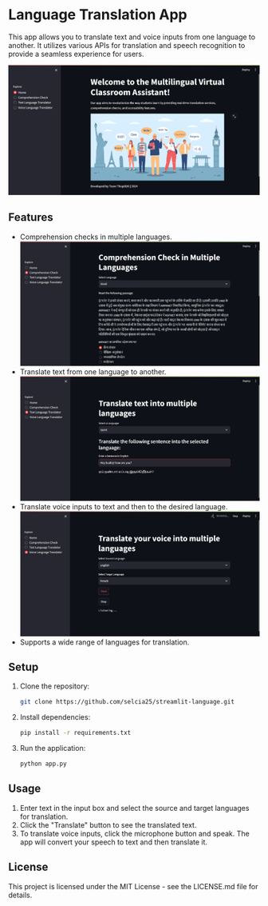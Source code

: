 # Language Translation App

This app allows you to translate text and voice inputs from one language to another. It utilizes various APIs for translation and speech recognition to provide a seamless experience for users.

![HomePage](assets/homepage.png)

## Features
- Comprehension checks in multiple languages.
  ![Comprehension Checks](assets/comprehension.png)
- Translate text from one language to another.
  ![Comprehension Checks](assets/text.png)
- Translate voice inputs to text and then to the desired language.
  ![Comprehension Checks](assets/voice.png)
- Supports a wide range of languages for translation.

## Setup
1. Clone the repository:
   ```bash
   git clone https://github.com/selcia25/streamlit-language.git
   ```
2. Install dependencies:
   ```bash
   pip install -r requirements.txt
   ```
3. Run the application:
   ```bash
   python app.py
   ```

## Usage
1. Enter text in the input box and select the source and target languages for translation.
2. Click the "Translate" button to see the translated text.
3. To translate voice inputs, click the microphone button and speak. The app will convert your speech to text and then translate it.

## License
This project is licensed under the MIT License - see the LICENSE.md file for details.
